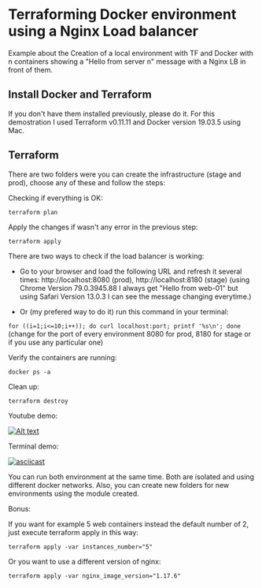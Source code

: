 # Terraforming Docker environment using a Nginx Load balancer

Example about the Creation of a local environment with TF and Docker with n containers showing a "Hello from server n" message with a Nginx LB in front of them. 

## Install Docker and Terraform

If you don't have them installed previously, please do it.
For this demostration I used Terraform v0.11.11 and Docker version 19.03.5 using Mac.

## Terraform

There are two folders were you can create the infrastructure (stage and prod), choose any of these and follow the steps:

Checking if everything is OK:

`terraform plan`

Apply the changes if wasn't any error in the previous step:

`terraform apply`

There are two ways to check if the load balancer is working: 

- Go to your browser and load the following URL and refresh it several times: http://localhost:8080 (prod), http://localhost:8180 (stage) 
(using Chrome Version 79.0.3945.88 I always get "Hello from web-01" but using Safari Version 13.0.3 I can see the message changing everytime.)

- Or (my prefered way to do it) run this command in your terminal:

`for ((i=1;i<=10;i++)); do curl localhost:port; printf '%s\n'; done` (change for the port of every environment 8080 for prod, 8180 for stage or if you use any particular one)

Verify the containers are running:

`docker ps -a`

Clean up:

`terraform destroy`

Youtube demo:

[![Alt text](http://i3.ytimg.com/vi/EXSq7ACueHE/hqdefault.jpg)](https://youtu.be/EXSq7ACueHE)

Terminal demo:

[![asciicast](https://asciinema.org/a/BknVZnVlfvwdXSlPd62zV85Ae.svg)](https://asciinema.org/a/BknVZnVlfvwdXSlPd62zV85Ae)

You can run both environment at the same time. Both are isolated and using different docker networks. Also, you can create new folders for new environments using the module created.

Bonus:

If you want for example 5 web containers instead the default number of 2, just execute terraform apply in this way:

`terraform apply -var instances_number="5"`

Or you want to use a different version of nginx:

`terraform apply -var nginx_image_version="1.17.6"`